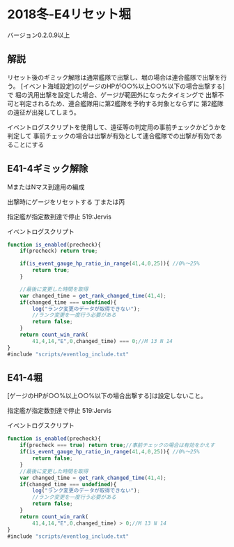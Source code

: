 # 2018冬-E4リセット堀

バージョン0.2.0.9以上

## 解説

リセット後のギミック解除は通常艦隊で出撃し、堀の場合は連合艦隊で出撃を行う。
[イベント海域設定]の[ゲージのHPが○○%以上○○%以下の場合出撃する]で
堀の汎用出撃を設定した場合、ゲージが範囲外になったタイミングで
出撃不可と判定されるため、連合艦隊用に第2艦隊を予約する対象とならずに
第2艦隊の遠征が出発してしまう。

イベントログスクリプトを使用して、遠征等の判定用の事前チェックかどうかを判定して
事前チェックの場合は出撃が有効として連合艦隊での出撃が有効であることにする

## E41-4ギミック解除

MまたはNマス到達用の編成

出撃時にゲージをリセットする 丁または丙

指定艦が指定数到達で停止 519:Jervis

イベントログスクリプト
``` javascript
function is_enabled(precheck){
	if(precheck) return true;

	if(is_event_gauge_hp_ratio_in_range(41,4,0,25)){ //0%～25%
		return true;
	}

	//最後に変更した時間を取得
	var changed_time = get_rank_changed_time(41,4);
	if(changed_time === undefined){
		log("ランク変更のデータが取得できない");
		//ランク変更を一度行う必要がある
		return false;
	}
	return count_win_rank(
		41,4,14,"E",0,changed_time) === 0;//M 13 N 14
}
#include "scripts/eventlog_include.txt"

```

## E41-4堀

[ゲージのHPが○○%以上○○%以下の場合出撃する]は設定しないこと。

指定艦が指定数到達で停止 519:Jervis

イベントログスクリプト
``` javascript
function is_enabled(precheck){
	if(precheck === true) return true;//事前チェックの場合は有効をかえす
	if(is_event_gauge_hp_ratio_in_range(41,4,0,25)){ //0%～25%
		return false;
	}
	//最後に変更した時間を取得
	var changed_time = get_rank_changed_time(41,4);
	if(changed_time === undefined){
		log("ランク変更のデータが取得できない");
		//ランク変更を一度行う必要がある
		return false;
	}
	return count_win_rank(
		41,4,14,"E",0,changed_time) > 0;//M 13 N 14
}
#include "scripts/eventlog_include.txt"

```
